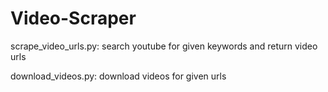 # Video-Scraper

scrape_video_urls.py: search youtube for given keywords and return video urls 

download_videos.py: download videos for given urls 
